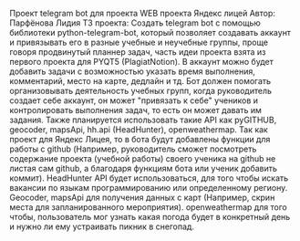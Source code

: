 Проект telegram bot для проекта WEB проекта Яндекс лицей
Автор: Парфёнова Лидия
ТЗ проекта: Создать telegram bot с помощью библиотеки python-telegram-bot, который позволяет создавать аккаунт и привязывать его в разные учебные и неучебные группы, проще говоря продвинутый планнер задач, часть идеи проекта взята из первого проекта для PYQT5 (PlagiatNotion). В аккаунт можно будет добавить задачи с возможностью указать время выполнения, комментарий, место на карте, дедлайн и тд. Бот должен помогать организовывать деятельность учебных групп, когда руководитель создает себе аккаунт, он может "привязать к себе" учеников и контролировать выполнения задач, то есть он может давать им задания. Также планируется использовать такие API как pyGITHUB, geocoder, mapsApi, hh.api (HeadHunter), openweathermap. Так как проект для Яндекс Лицея, то в бота будут добавлены функции для работы с github (Например, руководитель сможет посмотреть содержание проекта (учебной работы) своего ученика на github не листая сам github, а благодаря функциям бота или ученик добавить коммит). HeadHunter API будет использоваться, для того чтобы искать вакансии по языкам программированию или определенному региону. Geocoder, mapsApi для получения данных с карт (Например, скрин места для запланированного мероприятия). openweathermap для того чтобы, пользователь мог узнать какая погода будет в конкретный день и нужно ли ему устраивать пикник в снегопад.
